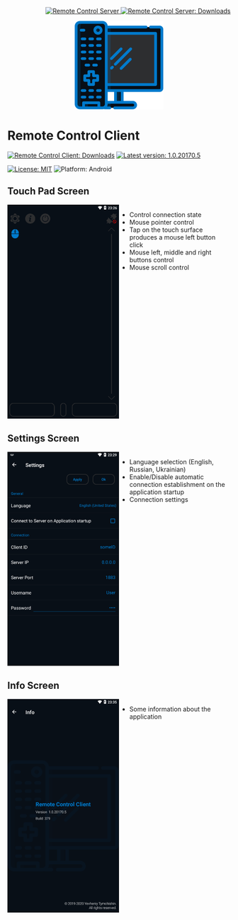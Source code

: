 <p align="right">
  <a href="https://github.com/Tum4ik/remote-control-server">
    <img src="https://img.shields.io/badge/Remote_Control_Server-007ACC" alt="Remote Control Server" />
  </a>
  <a href="https://github.com/Tum4ik/remote-control-server/releases">
    <img src="https://img.shields.io/badge/Remote_Control_Server-Downloads-green" alt="Remote Control Server: Downloads" />
  </a>
</p>
<p align="center">
  <img src="https://github.com/Tum4ik/remote-control-client/blob/master/.attachments/logo.png?raw=true" />
</p>

# Remote Control Client
[![Remote Control Client: Downloads](https://img.shields.io/badge/Remote_Control_Client-Downloads-007ACC)](https://github.com/Tum4ik/remote-control-client/releases)
[![Latest version: 1.0.20170.5](https://img.shields.io/badge/Latest_version-1.0.20170.5-007ACC)](https://github.com/Tum4ik/remote-control-client/releases/download/1.0.20170.5/RemoteControlClient-1.0.20170.5.apk)

[![License: MIT](https://img.shields.io/badge/License-MIT-green)](LICENSE)
![Platform: Android](https://img.shields.io/badge/Platform-Android-99cc02)

## Touch Pad Screen
<div style="display: flex">
  <div style="flex: 50%">
    <img src="https://github.com/Tum4ik/remote-control-client/blob/master/.attachments/TouchPadScreen.png?raw=true" alt="Touch Pad Screen" />
  </div>
  <div style="flex: 50%">
    <ul>
      <li>Control connection state</li>
      <li>Mouse pointer control</li>
      <li>Tap on the touch surface produces a mouse left button click</li>
      <li>Mouse left, middle and right buttons control</li>
      <li>Mouse scroll control</li>
    </ul>
  </div>
</div>

## Settings Screen
<div style="display: flex">
  <div style="flex: 50%">
    <img src="https://github.com/Tum4ik/remote-control-client/blob/master/.attachments/SettingsScreen.png?raw=true" alt="Settings Screen" />
  </div>
  <div style="flex: 50%">
    <ul>
      <li>Language selection (English, Russian, Ukrainian)</li>
      <li>Enable/Disable automatic connection establishment on the application startup</li>
      <li>Connection settings</li>
    </ul>
  </div>
</div>

## Info Screen
<div style="display: flex">
  <div style="flex: 50%">
    <img src="https://github.com/Tum4ik/remote-control-client/blob/master/.attachments/InfoScreen.png?raw=true" alt="Info Screen" />
  </div>
  <div style="flex: 50%">
    <ul>
      <li>Some information about the application</li>
    </ul>
  </div>
</div>
